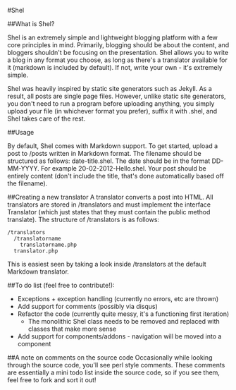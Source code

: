 #Shel

##What is Shel?

Shel is an extremely simple and lightweight blogging platform with a few core principles in mind. Primarily, blogging should be about the content, and bloggers shouldn't be focusing on the presentation. Shel allows you to write a blog in any format you choose, as long as there's a translator available for it (markdown is included by default). If not, write your own - it's extremely simple. 

Shel was heavily inspired by static site generators such as Jekyll. As a result, all posts are single page files. However, unlike static site generators, you don't need to run a program before uploading anything, you simply upload your file (in whichever format you prefer), suffix it with .shel, and Shel takes care of the rest.

##Usage

By default, Shel comes with Markdown support. To get started, upload a post to /posts written in Markdown format. The filename should be structured as follows: date-title.shel. The date should be in the format DD-MM-YYYY. For example 20-02-2012-Hello.shel. Your post should be entirely content (don't include the title, that's done automatically based off the filename).

##Creating a new translator
A translator converts a post into HTML. All translators are stored in /translators and must implement the interface Translator (which just states that they must contain the public method translate). The structure of /translators is as follows:

    /translators
      /translatorname
        translatorname.php
      translator.php


This is easiest seen by taking a look inside /translators at the default Markdown translator.

##To do list (feel free to contribute!):
* Exceptions + exception handling (currently no errors, etc are thrown)
* Add support for comments (possibly via disqus)
* Refactor the code (currently quite messy, it's a functioning first iteration)
  * The monolithic Shel class needs to be removed and replaced with classes that make more sense
* Add support for components/addons - navigation will be moved into a component

##A note on comments on the source code
Occasionally while looking through the source code, you'll see perl style comments. These comments are essentially a mini todo list inside the source code, so if you see them, feel free to fork and sort it out!